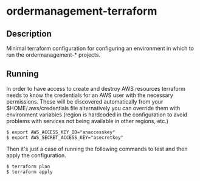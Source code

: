 # ordermanagement-terraform

## Description

Minimal terraform configuration for configuring an environment in which to run
the ordermanagement-* projects.

## Running

In order to have access to create and destroy AWS resources terraform needs to
know the credentials for an AWS user with the necessary permissions. These will
be discovered automatically from your $HOME/.aws/credentials file alternatively
you can override them with environment variables (region is hardcoded in the
configuration to avoid problems with services not being available in other
regions, etc.)

```
$ export AWS_ACCESS_KEY_ID="anaccesskey"
$ export AWS_SECRET_ACCESS_KEY="asecretkey"
```

Then it's just a case of running the following commands to test and then apply
the configuration.

```
$ terraform plan
$ terraform apply
```
